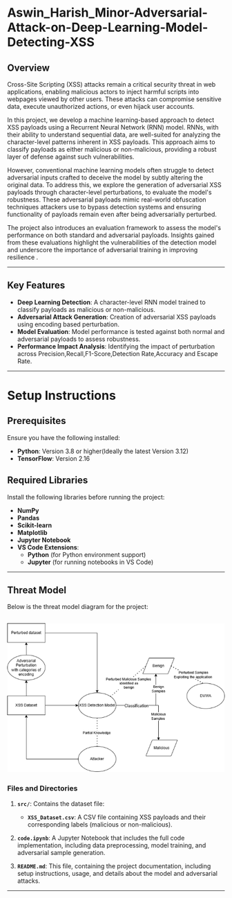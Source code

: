 # Aswin_Harish_Minor-Adversarial-Attack-on-Deep-Learning-Model-Detecting-XSS
## **Overview**  
Cross-Site Scripting (XSS) attacks remain a critical security threat in web applications, enabling malicious actors to inject harmful scripts into webpages viewed by other users. These attacks can compromise sensitive data, execute unauthorized actions, or even hijack user accounts.

In this project, we develop a machine learning-based approach to detect XSS payloads using a Recurrent Neural Network (RNN) model. RNNs, with their ability to understand sequential data, are well-suited for analyzing the character-level patterns inherent in XSS payloads. This approach aims to classify payloads as either malicious or non-malicious, providing a robust layer of defense against such vulnerabilities.

However, conventional machine learning models often struggle to detect adversarial inputs crafted to deceive the model by subtly altering the original data. To address this, we explore the generation of adversarial XSS payloads through character-level perturbations, to evaluate the model's robustness. These adversarial payloads mimic real-world obfuscation techniques attackers use to bypass detection systems and ensuring functionality of payloads remain even after being adversarially perturbed.

The project also introduces an evaluation framework to assess the model's performance on both standard and adversarial payloads. Insights gained from these evaluations highlight the vulnerabilities of the detection model and underscore the importance of adversarial training in improving resilience .

-----
## **Key Features**  
- **Deep Learning Detection**: A character-level RNN model trained to classify payloads as malicious or non-malicious.
- **Adversarial Attack Generation**: Creation of adversarial XSS payloads using encoding based perturbation.
- **Model Evaluation**: Model performance is tested against both normal and adversarial payloads to assess robustness.
- **Performance Impact Analysis**: Identifying the impact of perturbation across Precision,Recall,F1-Score,Detection Rate,Accuracy and Escape Rate.

------
# **Setup Instructions**
## Prerequisites
Ensure you have the following installed:

- **Python**: Version 3.8 or higher(Ideally the latest Version 3.12)
- **TensorFlow**: Version 2.16 
## Required Libraries

Install the following libraries before running the project:

- **NumPy**  
- **Pandas**  
- **Scikit-learn**  
- **Matplotlib**  
- **Jupyter Notebook**  
- **VS Code Extensions**:
  - **Python** (for Python environment support)  
  - **Jupyter** (for running notebooks in VS Code)
--------
## Threat Model

Below is the threat model diagram for the project:

![Threat Model](/src/img/ThreatModel_final.png)
--------
### **Files and Directories**

1. **`src/`**: Contains the dataset file:
   - **`XSS_Dataset.csv`**: A CSV file containing XSS payloads and their corresponding labels (malicious or non-malicious).

2. **`code.ipynb`**: A Jupyter Notebook that includes the full code implementation, including data preprocessing, model training, and adversarial sample generation.

3. **`README.md`**: This file, containing the project documentation, including setup instructions, usage, and details about the model and adversarial attacks.

-------
